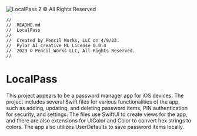 ![LocalPass 2 © All Rights Reserved](https://user-images.githubusercontent.com/5947268/230969809-dc3e0518-c490-4922-b247-0a3bf0b465a6.png)

```
//
//  README.md
//  LocalPass
//
//  Created by Pencil Works, LLC on 4/9/23.
//  Pylar AI creative ML License 0.0.4
//  2023 © Pencil Works LLC, All Rights Reserved.
//
```

#  LocalPass

This project appears to be a password manager app for iOS devices. The project includes several Swift files for various functionalities of the app, such as adding, updating, and deleting password items, PIN authentication for security, and settings. The files use SwiftUI to create views for the app, and there are also extensions for UIColor and Color to convert hex strings to colors. The app also utilizes UserDefaults to save password items locally.

